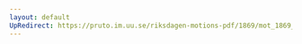 ```yaml
---
layout: default
UpRedirect: https://pruto.im.uu.se/riksdagen-motions-pdf/1869/mot_1869__fk__27/mot_1869__fk__27-001.pdf
---
```

